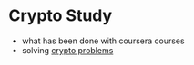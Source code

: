 # Crypto Study
- what has been done with coursera courses
- solving [crypto problems](http://cryptopals.com/)
